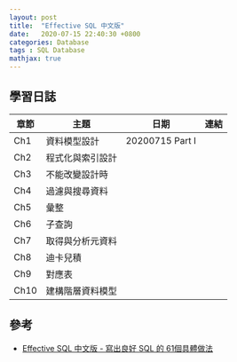 ```yaml
---
layout: post
title:  "Effective SQL 中文版"
date:   2020-07-15 22:40:30 +0800
categories: Database
tags : SQL Database
mathjax: true
---
```


## 學習日誌

| 章節 | 主題 |日期| 連結 |
| -------- | -------- | -------- | -------- |
| Ch1 | 資料模型設計|20200715 Part I||
| Ch2 | 程式化與索引設計|||
| Ch3 | 不能改變設計時|||
| Ch4 | 過濾與搜尋資料|||
| Ch5 | 彙整|||
| Ch6 | 子查詢|||
| Ch7 | 取得與分析元資料|||
| Ch8 | 迪卡兒積|||
| Ch9 | 對應表|||
| Ch10 | 建構階層資料模型|||


## 參考

* [Effective SQL 中文版 - 寫出良好 SQL 的 61個具體做法](https://www.tenlong.com.tw/products/9789864764358)